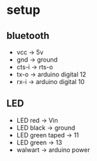 setup
=====

bluetooth
---------
* vcc -> 5v
* gnd -> ground
* cts-i -> rts-o
* tx-o -> arduino digital 12
* rx-i -> arduino digital 10

LED
---
* LED red -> Vin
* LED black -> ground
* LED green taped -> 11
* LED green -> 13
* walwart -> arduino power
